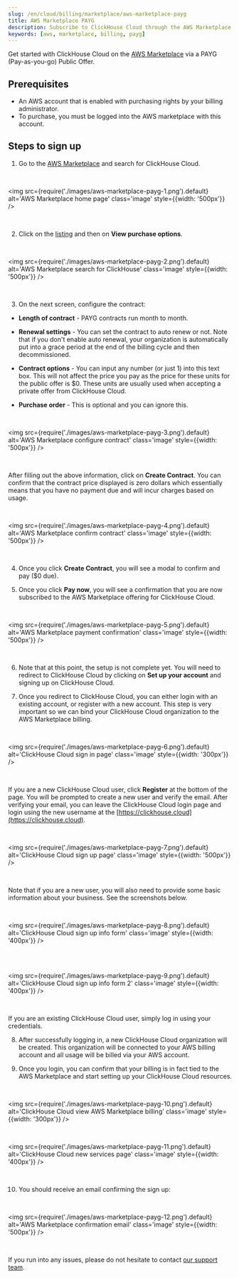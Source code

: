 ```yaml
---
slug: /en/cloud/billing/marketplace/aws-marketplace-payg
title: AWS Marketplace PAYG
description: Subscribe to ClickHouse Cloud through the AWS Marketplace (PAYG).
keywords: [aws, marketplace, billing, payg]
---
```


Get started with ClickHouse Cloud on the [AWS Marketplace](https://aws.amazon.com/marketplace) via a PAYG (Pay-as-you-go) Public Offer.

## Prerequisites

- An AWS account that is enabled with purchasing rights by your billing administrator.
- To purchase, you must be logged into the AWS marketplace with this account.

## Steps to sign up

1. Go to the [AWS Marketplace](https://aws.amazon.com/marketplace) and search for ClickHouse Cloud.

<br />

<img src={require('./images/aws-marketplace-payg-1.png').default}
    alt='AWS Marketplace home page'
    class='image'
    style={{width: '500px'}}
/>

<br />

2. Click on the [listing](https://aws.amazon.com/marketplace/pp/prodview-jettukeanwrfc) and then on **View purchase options**.

<br />

<img src={require('./images/aws-marketplace-payg-2.png').default}
    alt='AWS Marketplace search for ClickHouse'
    class='image'
    style={{width: '500px'}}
/>

<br />

3. On the next screen, configure the contract:
- **Length of contract** - PAYG contracts run month to month.
- **Renewal settings** - You can set the contract to auto renew or not. 
Note that if you don't enable auto renewal, your organization is automatically put into a grace period at the end of the billing cycle and then decommissioned.

- **Contract options** - You can input any number (or just 1) into this text box. This will not affect the price you pay as the price for these units for the public offer is $0. These units are usually used when accepting a private offer from ClickHouse Cloud.

- **Purchase order** - This is optional and you can ignore this.

<br />

<img src={require('./images/aws-marketplace-payg-3.png').default}
    alt='AWS Marketplace configure contract'
    class='image'
    style={{width: '500px'}}
/>

<br />

After filling out the above information, click on **Create Contract**. You can confirm that the contract price displayed is zero dollars which essentially means that you have no payment due and will incur charges based on usage.

<br />

<img src={require('./images/aws-marketplace-payg-4.png').default}
    alt='AWS Marketplace confirm contract'
    class='image'
    style={{width: '500px'}}
/>

<br />

4. Once you click **Create Contract**, you will see a modal to confirm and pay ($0 due).

5. Once you click **Pay now**, you will see a confirmation that you are now subscribed to the AWS Marketplace offering for ClickHouse Cloud.

<br />

<img src={require('./images/aws-marketplace-payg-5.png').default}
    alt='AWS Marketplace payment confirmation'
    class='image'
    style={{width: '500px'}}
/>

<br />

6. Note that at this point, the setup is not complete yet. You will need to redirect to ClickHouse Cloud by clicking on **Set up your account** and signing up on ClickHouse Cloud.

7. Once you redirect to ClickHouse Cloud, you can either login with an existing account, or register with a new account. This step is very important so we can bind your ClickHouse Cloud organization to the AWS Marketplace billing.

<br />

<img src={require('./images/aws-marketplace-payg-6.png').default}
    alt='ClickHouse Cloud sign in page'
    class='image'
    style={{width: '300px'}}
/>

<br />

If you are a new ClickHouse Cloud user, click **Register** at the bottom of the page. You will be prompted to create a new user and verify the email. After verifying your email, you can leave the ClickHouse Cloud login page and login using the new username at the [https://clickhouse.cloud](https://clickhouse.cloud).

<br />

<img src={require('./images/aws-marketplace-payg-7.png').default}
    alt='ClickHouse Cloud sign up page'
    class='image'
    style={{width: '500px'}}
/>

<br />

Note that if you are a new user, you will also need to provide some basic information about your business. See the screenshots below.

<br />

<img src={require('./images/aws-marketplace-payg-8.png').default}
    alt='ClickHouse Cloud sign up info form'
    class='image'
    style={{width: '400px'}}
/>

<br />

<br />

<img src={require('./images/aws-marketplace-payg-9.png').default}
    alt='ClickHouse Cloud sign up info form 2'
    class='image'
    style={{width: '400px'}}
/>

<br />

If you are an existing ClickHouse Cloud user, simply log in using your credentials.

8. After successfully logging in, a new ClickHouse Cloud organization will be created. This organization will be connected to your AWS billing account and all usage will be billed via your AWS account.

9. Once you login, you can confirm that your billing is in fact tied to the AWS Marketplace and start setting up your ClickHouse Cloud resources.

<br />

<img src={require('./images/aws-marketplace-payg-10.png').default}
    alt='ClickHouse Cloud view AWS Marketplace billing'
    class='image'
    style={{width: '300px'}}
/>

<br />

<img src={require('./images/aws-marketplace-payg-11.png').default}
    alt='ClickHouse Cloud new services page'
    class='image'
    style={{width: '400px'}}
/>

<br />

10. You should receive an email confirming the sign up:

<br />

<img src={require('./images/aws-marketplace-payg-12.png').default}
    alt='AWS Marketplace confirmation email'
    class='image'
    style={{width: '500px'}}
/>

<br />

If you run into any issues, please do not hesitate to contact [our support team](https://clickhouse.com/support/program).
